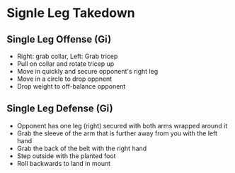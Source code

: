 # Signle Leg Takedown

## Single Leg Offense (Gi)
- Right: grab collar, Left: Grab tricep
- Pull on collar and rotate tricep up
- Move in quickly and secure opponent's right leg
- Move in a circle to drop oppnent
- Drop weight to off-balance opponent

## Single Leg Defense (Gi)
- Opponent has one leg (right) secured with both arms wrapped around it
- Grab the sleeve of the arm that is further away from you with the left hand
- Grab the back of the belt with the right hand
- Step outside with the planted foot
- Roll backwards to land in mount
